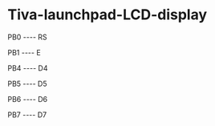 # Tiva-launchpad-LCD-display

PB0 ---- RS

PB1 ---- E

PB4 ---- D4

PB5 ---- D5

PB6 ---- D6

PB7 ---- D7

